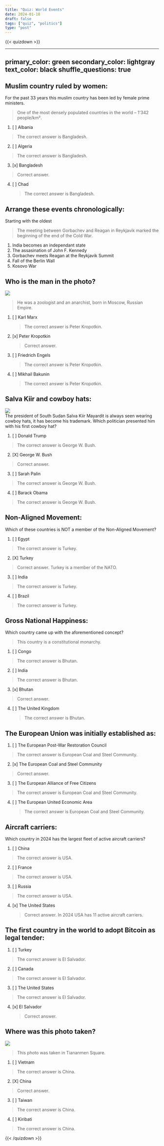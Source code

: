 ```yaml
---
title: "Quiz: World Events"
date: 2024-01-18
draft: false
tags: ["quiz", "politics"]
type: "post"
---
```


{{< quizdown >}}

---
primary_color: green
secondary_color: lightgray
text_color: black
shuffle_questions: true
---

## Muslim country ruled by women:


For the past 33 years this muslim country has been led by female prime ministers.

> One of the most densely populated countries in the world – 1'342 people/km².

1. [ ] Albania
  > The correct answer is Bangladesh.
2. [ ] Algeria
  > The correct answer is Bangladesh.
3. [x] Bangladesh
  > Correct answer.
4. [ ] Chad
   > The correct answer is Bangladesh.

## Arrange these events chronologically:
Starting with the oldest 

> The meeting between Gorbachev and Reagan in Reykjavik marked the beginning of the end of the Cold War.

1. India becomes an independant state
2. The assasination of John F. Kennedy
3. Gorbachev meets Reagan at the Reykjavik Summit
4. Fall of the Berlin Wall
5. Kosovo War  


## Who is the man in the photo?

![](pic1.jpg)

> He was a zoologist and an anarchist, born in Moscow, Russian Empire.

1. [ ] Karl Marx
    > The correct answer is Peter Kropotkin.
1. [x] Peter Kropotkin
    > Correct answer.
1. [ ] Friedrich Engels
    > The correct answer is Peter Kropotkin.
1. [ ] Mikhail Bakunin
    > The correct answer is Peter Kropotkin.
    

## Salva Kiir and cowboy hats:

![](pic2.jpg)
<br>
The president of South Sudan Salva Kiir Mayardit is always seen wearing cowboy hats, it has become his trademark. Which politician presented him with his first cowboy hat?


1. [ ] Donald Trump
  > The correct answer is George W. Bush.
2. [X] George W. Bush
  > Correct answer.
3. [ ] Sarah Palin
  > The correct answer is George W. Bush.
4. [ ] Barack Obama
  > The correct answer is George W. Bush.
  
  
## Non-Aligned Movement:

Which of these countries is NOT a member of the Non-Aligned Movement?

1. [ ] Egypt
  > The correct answer is Turkey.
2. [X] Turkey
  > Correct answer. Turkey is a member of the NATO.
3. [ ] India
  > The correct answer is Turkey.
4. [ ] Brazil
  > The correct answer is Turkey.


## Gross National Happiness:

Which country came up with the aforementioned concept?

> This country is a constitutional monarchy.

1. [ ] Congo
  > The correct answer is Bhutan.
2. [ ] India
  > The correct answer is Bhutan.
3. [x] Bhutan
  > Correct answer.
4. [ ] The United Kingdom
   > The correct answer is Bhutan.


## The European Union was initially established as:

1. [ ] The European Post-War Restoration Council
  > The correct answer is European Coal and Steel Community.
2. [x] The European Coal and Steel Community
  > Correct answer.
3. [ ] The European Alliance of Free Citizens
  > The correct answer is European Coal and Steel Community.
4. [ ] The European United Economic Area
   > The correct answer is European Coal and Steel Community.
   
   
## Aircraft carriers:

Which country in 2024 has the largest fleet of active aircraft carriers?

1. [ ] China
  > The correct answer is USA.
2. [ ] France
  > The correct answer is USA.
3. [ ] Russia
  > The correct answer is USA.
4. [x] The United States
   > Correct answer. In 2024 USA has 11 active aircraft carriers.  
   
   
## The first country in the world to adopt Bitcoin as legal tender: 


1. [ ] Turkey
  > The correct answer is El Salvador.
2. [ ] Canada
  > The correct answer is El Salvador.
3. [ ] The United States
  > The correct answer is El Salvador.
4. [x] El Salvador
   > Correct answer.
   
## Where was this photo taken?

![](pic4.jpg)

> This photo was taken in Tiananmen Square.


1. [ ] Vietnam
  > The correct answer is China.
2. [X] China
  > Correct answer.
3. [ ] Taiwan
  > The correct answer is China.
4. [ ] Kiribati
  > The correct answer is China.
   
   
{{< /quizdown >}}   

